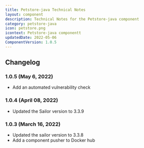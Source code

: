 ```yaml
---
title: Petstore-java Technical Notes
layout: component
description: Technical Notes for the Petstore-java component
category: petstore-java
icon: petstore.png
icontext: Petstore-java componentt
updatedDate: 2022-05-06
ComponentVersion: 1.0.5
---
```


## Changelog

### 1.0.5 (May 6, 2022)

* Add an automated vulnerability check

### 1.0.4 (April 08, 2022)

* Updated the Sailor version to 3.3.9

### 1.0.3 (March 16, 2022)

* Updated the sailor version to 3.3.8
* Add a component pusher to Docker hub
